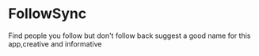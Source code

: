 # FollowSync
Find people you follow but don't follow back suggest a good name for this app,creative and informative
